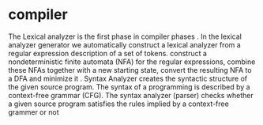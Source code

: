 # compiler
The Lexical analyzer is the first phase in compiler phases . In the lexical analyzer
generator we automatically construct a lexical analyzer from a regular expression
description of a set of tokens. construct a nondeterministic finite automata (NFA) for
the regular expressions, combine these NFAs together with a new starting state,
convert the resulting NFA to a DFA and minimize it .
Syntax Analyzer creates the syntactic structure of the given source program.
The syntax of a programming is described by a context-free grammar (CFG).
The syntax analyzer (parser) checks whether a given source program satisfies the rules implied by a context-free grammer or not
